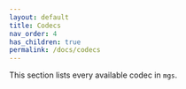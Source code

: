 ```yaml
---
layout: default
title: Codecs
nav_order: 4
has_children: true
permalink: /docs/codecs
---
```


This section lists every available codec in `mgs`.

